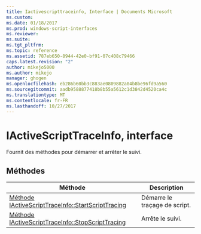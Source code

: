 ```yaml
---
title: Iactivescripttraceinfo, Interface | Documents Microsoft
ms.custom: 
ms.date: 01/18/2017
ms.prod: windows-script-interfaces
ms.reviewer: 
ms.suite: 
ms.tgt_pltfrm: 
ms.topic: reference
ms.assetid: 787eb650-8944-42e0-bf91-07c408c79466
caps.latest.revision: "2"
author: mikejo5000
ms.author: mikejo
manager: ghogen
ms.openlocfilehash: eb286b60bb3c883ae0809882a04b8be96fd9a560
ms.sourcegitcommit: aadb9588877418b8b55a5612c1d3842d4520ca4c
ms.translationtype: MT
ms.contentlocale: fr-FR
ms.lasthandoff: 10/27/2017
---
```

# <a name="iactivescripttraceinfo-interface"></a>IActiveScriptTraceInfo, interface
Fournit des méthodes pour démarrer et arrêter le suivi.  
  
## <a name="methods"></a>Méthodes  
  
|Méthode|Description|  
|------------|-----------------|  
|[Méthode IActiveScriptTraceInfo::StartScriptTracing](../../winscript/reference/iactivescripttraceinfo-startscripttracing-method.md)|Démarre le traçage de script.|  
|[Méthode IActiveScriptTraceInfo::StopScriptTracing](../../winscript/reference/iactivescripttraceinfo-stopscripttracing-method.md)|Arrête le suivi.|